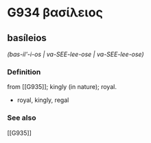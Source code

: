 # G934 βασίλειος

## basíleios

_(bas-il'-i-os | va-SEE-lee-ose | va-SEE-lee-ose)_

### Definition

from [[G935]]; kingly (in nature); royal.

- royal, kingly, regal

### See also

[[G935]]

